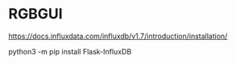 # RGBGUI

https://docs.influxdata.com/influxdb/v1.7/introduction/installation/


python3 -m pip install Flask-InfluxDB
